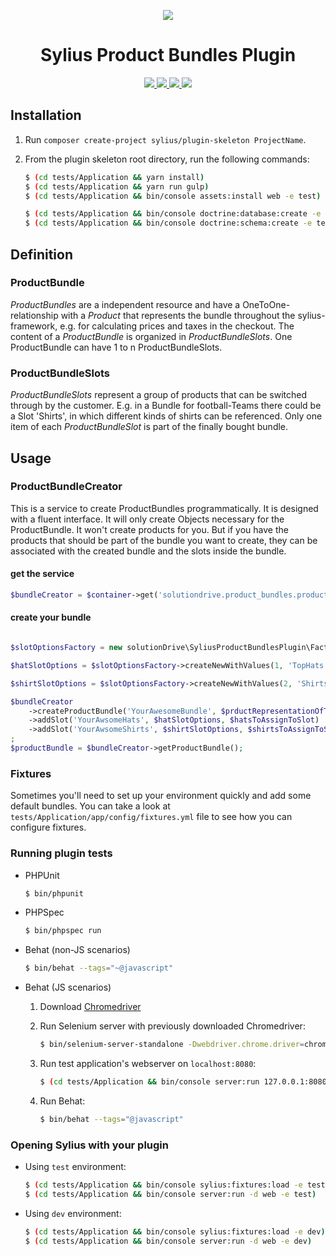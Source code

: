 <p align="center">
    <a href="http://sylius.org" target="_blank">
        <img src="http://demo.sylius.org/assets/shop/img/logo.png" />
    </a>
</p>
<h1 align="center">Sylius Product Bundles Plugin</h1>
<p align="center">
    <a href="https://packagist.org/packages/solutiondrive/sylius-product-bundles-plugin" title="License">
        <img src="https://img.shields.io/packagist/l/solutiondrive/sylius-product-bundles-plugin.svg" />
    </a>
    <a href="https://packagist.org/packages/solutiondrive/sylius-product-bundles-plugin" title="Version">
        <img src="https://img.shields.io/packagist/v/solutiondrive/sylius-product-bundles-plugin.svg" />
    </a>
    <a href="https://travis-ci.org/solutionDrive/SyliusProductBundlesPlugin" title="Build status">
        <img src="https://img.shields.io/travis/solutionDrive/SyliusProductBundlesPlugin/master.svg" />
    </a>
    <a href="https://scrutinizer-ci.com/g/solutionDrive/SyliusProductBundlesPlugin/" title="Scrutinizer">
        <img src="https://img.shields.io/scrutinizer/g/solutionDrive/SyliusProductBundlesPlugin.svg" />
    </a>
</p>

## Installation

1. Run `composer create-project sylius/plugin-skeleton ProjectName`.

2. From the plugin skeleton root directory, run the following commands:

    ```bash
    $ (cd tests/Application && yarn install)
    $ (cd tests/Application && yarn run gulp)
    $ (cd tests/Application && bin/console assets:install web -e test)
    
    $ (cd tests/Application && bin/console doctrine:database:create -e test)
    $ (cd tests/Application && bin/console doctrine:schema:create -e test)
    ```

## Definition
### ProductBundle
*ProductBundles* are a independent resource and have a OneToOne-relationship with a *Product* that represents the bundle
throughout the sylius-framework, e.g. for calculating prices and taxes in the checkout.
The content of a *ProductBundle* is organized in *ProductBundleSlots*. One ProductBundle can have 1 to n ProductBundleSlots.

### ProductBundleSlots
*ProductBundleSlots* represent a group of products that can be switched through by the customer. E.g. in a Bundle for 
football-Teams there could be a Slot 'Shirts', in which different kinds of shirts can be referenced. Only one item of
each *ProductBundleSlot* is part of the finally bought bundle.

## Usage
### ProductBundleCreator
This is a service to create ProductBundles programmatically. It is designed with a fluent interface. It will only create
Objects necessary for the ProductBundle. It won't create products for you. But if you have the products that should be 
part of the bundle you want to create, they can be associated with the created bundle and the slots inside the bundle.

#### get the service
```php
$bundleCreator = $container->get('solutiondrive.product_bundles.product_bundle_creator');
```

#### create your bundle
```php

$slotOptionsFactory = new solutionDrive\SyliusProductBundlesPlugin\Factory\ProductBundleSlotOptionsFactory();

$hatSlotOptions = $slotOptionsFactory->createNewWithValues(1, 'TopHats');

$shirtSlotOptions = $slotOptionsFactory->createNewWithValues(2, 'Shirts', ['someAdditionalOption' => 'AndItsValue']);

$bundleCreator
    ->createProductBundle('YourAwesomeBundle', $prductRepresentationOfTheBundle)
    ->addSlot('YourAwsomeHats', $hatSlotOptions, $hatsToAssignToSlot)
    ->addSlot('YourAwsomeShirts', $shirtSlotOptions, $shirtsToAssignToSlot)
;
$productBundle = $bundleCreator->getProductBundle();
```

### Fixtures

Sometimes you'll need to set up your environment quickly and add some default bundles. 
You can take a look at `tests/Application/app/config/fixtures.yml` file to see how you can configure fixtures.


### Running plugin tests

  - PHPUnit

    ```bash
    $ bin/phpunit
    ```

  - PHPSpec

    ```bash
    $ bin/phpspec run
    ```

  - Behat (non-JS scenarios)

    ```bash
    $ bin/behat --tags="~@javascript"
    ```

  - Behat (JS scenarios)
 
    1. Download [Chromedriver](https://sites.google.com/a/chromium.org/chromedriver/)
    
    2. Run Selenium server with previously downloaded Chromedriver:
    
        ```bash
        $ bin/selenium-server-standalone -Dwebdriver.chrome.driver=chromedriver
        ```
    3. Run test application's webserver on `localhost:8080`:
    
        ```bash
        $ (cd tests/Application && bin/console server:run 127.0.0.1:8080 -d web -e test)
        ```
    
    4. Run Behat:
    
        ```bash
        $ bin/behat --tags="@javascript"
        ```

### Opening Sylius with your plugin

- Using `test` environment:

    ```bash
    $ (cd tests/Application && bin/console sylius:fixtures:load -e test)
    $ (cd tests/Application && bin/console server:run -d web -e test)
    ```
    
- Using `dev` environment:

    ```bash
    $ (cd tests/Application && bin/console sylius:fixtures:load -e dev)
    $ (cd tests/Application && bin/console server:run -d web -e dev)
    ```
